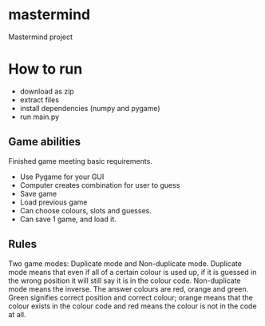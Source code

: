 # mastermind
Mastermind project

# How to run
- download as zip
- extract files
- install dependencies (numpy and pygame)
- run main.py

## Game abilities
Finished game meeting basic requirements.
- Use Pygame for your GUI
- Computer creates combination for user to guess
- Save game
- Load previous game
- Can choose colours, slots and guesses. 
- Can save 1 game, and load it.

## Rules
Two game modes: Duplicate mode and Non-duplicate mode. 
Duplicate mode means that even if all of a certain colour is used up, if it is guessed in the wrong position it will still say it is in the colour code.
Non-duplicate mode means the inverse.
The answer colours are red, orange and green. 
Green signifies correct position and correct colour; orange means that the colour exists in the colour code and red means the colour is not in the code at all.

